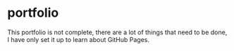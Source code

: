 # portfolio

This portfolio is not complete, there are a lot of things that need to be done, I have only set it up to learn about GitHub Pages.
